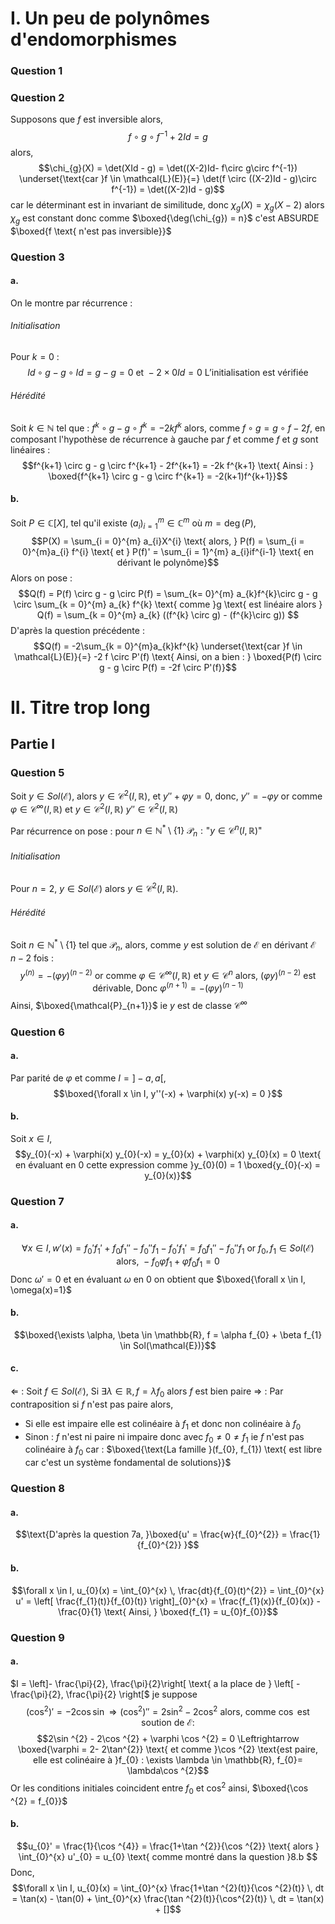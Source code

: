 # I. Un peu de polynômes d'endomorphismes
### Question 1

### Question 2
Supposons que $f$ est inversible alors, 
$$f\circ g \circ f^{-1}+ 2Id = g$$
alors, 
$$\chi_{g}(X) = \det(XId - g) = \det((X-2)Id- f\circ g\circ f^{-1}) \underset{\text{car }f \in \mathcal{L}(E)}{=} \det(f \circ ((X-2)Id - g)\circ f^{-1}) = \det((X-2)Id - g)$$
car le déterminant est in invariant de similitude, donc $\chi_{g} (X) = \chi_{g}(X-2)$ alors $\chi_{g}$ est constant donc comme $\boxed{\deg(\chi_{g}) = n}$ c'est ABSURDE $\boxed{f \text{ n'est pas inversible}}$

### Question 3
#### a.
On le montre par récurrence : 
###### Initialisation
Pour $k=0$ : 
$$Id \circ g - g \circ Id =  g-g = 0 \text{ et } -2 \times 0 Id = 0 \text{ L'initialisation est vérifiée}$$

###### Hérédité
Soit $k \in \mathbb{N}$ tel que : $f^{k} \circ g - g\circ f^{k}= -2kf^{k}$
alors, comme $f \circ g = g \circ f - 2f$, en composant l'hypothèse de récurrence à gauche par $f$ et comme $f$ et $g$ sont linéaires : 
$$f^{k+1} \circ g - g \circ f^{k+1} - 2f^{k+1} = -2k f^{k+1} \text{ Ainsi : } \boxed{f^{k+1} \circ g - g \circ f^{k+1} = -2(k+1)f^{k+1}}$$

#### b.
Soit $P \in \mathbb{C}[X]$, tel qu'il existe $(a_{i})_{i = 1}^{m} \in \mathbb{C}^{m}$ où $m=\deg(P)$, 
$$P(X) = \sum_{i = 0}^{m} a_{i}X^{i} \text{ alors, } P(f) = \sum_{i = 0}^{m}a_{i} f^{i} \text{ et } P(f)' = \sum_{i = 1}^{m} a_{i}if^{i-1} \text{ en dérivant le polynôme}$$
Alors on pose : 
$$Q(f) = P(f) \circ g - g \circ P(f) = \sum_{k= 0}^{m} a_{k}f^{k}\circ g - g \circ \sum_{k = 0}^{m} a_{k} f^{k} \text{ comme }g \text{ est linéaire alors } Q(f) = \sum_{k = 0}^{m} a_{k} ((f^{k} \circ g) -  (f^{k}\circ g)) $$
D'après la question précédente : 
$$Q(f) = -2\sum_{k = 0}^{m}a_{k}kf^{k} \underset{\text{car }f \in \mathcal{L}(E)}{=} -2 f \circ P'(f) \text{ Ainsi, on a bien : } \boxed{P(f) \circ g - g \circ P(f) = -2f \circ P'(f)}$$

# II. Titre trop long
## Partie I
### Question 5
Soit $y \in Sol(\mathcal{E})$, alors $y \in \mathcal{C}^{2}(I, \mathbb{R})$, et $y'' + \varphi y = 0$, donc, $y'' = -\varphi y$ or comme $\varphi \in \mathcal{C}^{\infty}(I, \mathbb{R})$ et $y \in \mathcal{C}^{2}(I, \mathbb{R})$ $y'' \in \mathcal{C}^{2}(I, \mathbb{R})$ 

Par récurrence on pose : pour $n \in \mathbb{N}^{*}\setminus \{ 1 \}$ $\mathcal{P}_{n}: \text{"}y \in \mathcal{C}^{n}(I, \mathbb{R})\text{"}$
###### Initialisation
Pour $n=2$, $y \in Sol(\mathcal{E})$ alors $y \in \mathcal{C}^{2}(I, \mathbb{R})$.

###### Hérédité
Soit $n \in \mathbb{N}^{*}\setminus \{ 1 \}$ tel que $\mathcal{P}_{n}$, alors, comme $y$ est solution de $\mathcal{E}$ en dérivant $\mathcal{E}$ $n-2$ fois : 
$$y^{(n)}= -(\varphi y)^{(n-2)} \text{ or comme }\varphi \in \mathcal{C}^{\infty}(I, \mathbb{R}) \text{ et } y \in \mathcal{C}^{n} \text{ alors, } (\varphi y)^{(n-2)} \text{ est dérivable, Donc } \varphi^{(n+1)} = - (\varphi y)^{(n-1)}$$
Ainsi, $\boxed{\mathcal{P}_{n+1}}$ ie $y$ est de classe $\mathcal{C}^{\infty}$

### Question 6
#### a.
Par parité de $\varphi$ et comme $I = ]-a, a[$, 
$$\boxed{\forall x \in I, y''(-x) + \varphi(x) y(-x) = 0  }$$

#### b.
Soit $x \in I$, 
$$y_{0}(-x)  + \varphi(x) y_{0}(-x) = y_{0}(x) + \varphi(x) y_{0}(x) = 0 \text{ en évaluant en 0 cette expression comme }y_{0}(0) = 1 \boxed{y_{0}(-x) = y_{0}(x)}$$

### Question 7
#### a.

$$\forall x \in I , w'(x) = f_{0}'f_{1}' + f_{0}f_{1}'' - f_{0}''f_{1}-f_{0}'f_{1}' = f_{0}f_{1}''-f_{0}''f_{1} \text{ or }f_{0}, f_{1} \in Sol(\mathcal{E})\text{ alors, } -f_{0}\varphi f_{1}+\varphi f_{0}f_{1}=0$$ Donc $\omega'=0$ et en évaluant $\omega$ en $0$ on obtient que $\boxed{\forall x \in I, \omega(x)=1}$

#### b.
$$\boxed{\exists \alpha, \beta \in \mathbb{R}, f = \alpha f_{0} + \beta f_{1} \in Sol(\mathcal{E})}$$

#### c.
$\Leftarrow$ : 
Soit $f \in Sol(\mathcal{E})$, Si $\exists \lambda \in \mathbb{R}, f = \lambda f_{0}$ alors $f$ est bien paire
$\Rightarrow$ : 
Par contraposition si $f$ n'est pas paire alors, 
- Si elle est impaire elle est colinéaire à $f_{1}$ et donc non colinéaire à $f_{0}$
- Sinon : $f$ n'est ni paire ni impaire donc avec $f_{0} \neq 0 \neq f_{1}$ ie $f$ n'est pas colinéaire à $f_{0}$ car : 
  $\boxed{\text{La famille }(f_{0}, f_{1}) \text{ est libre car  c'est un système fondamental de solutions}}$

### Question 8
#### a.
$$\text{D'après la question 7a, }\boxed{u' = \frac{w}{f_{0}^{2}} = \frac{1}{f_{0}^{2}} }$$

#### b.
$$\forall x \in I, u_{0}(x) = \int_{0}^{x}  \, \frac{dt}{f_{0}(t)^{2}} = \int_{0}^{x} u' = \left[ \frac{f_{1}(t)}{f_{0}(t)} \right]_{0}^{x} = \frac{f_{1}(x)}{f_{0}(x)} -\frac{0}{1} \text{ Ainsi, } \boxed{f_{1} = u_{0}f_{0}}$$

### Question 9
#### a.
$I = \left]- \frac{\pi}{2}, \frac{\pi}{2}\right[ \text{ a la place de } \left[ -\frac{\pi}{2}, \frac{\pi}{2} \right[$ je suppose
$$(\cos^{2})'= -2\cos \sin \Rightarrow (\cos ^{2})'' = 2\sin ^{2} - 2 \cos ^{2} \text{ alors, comme }\cos \text{ est soution de }\mathcal{E} : $$
$$2\sin ^{2} - 2\cos ^{2} + \varphi \cos ^{2} = 0 \Leftrightarrow \boxed{\varphi = 2- 2\tan^{2}} \text{ et comme }\cos ^{2} \text{est paire, elle est colinéaire à }f_{0} : \exists \lambda \in \mathbb{R}, f_{0}= \lambda\cos ^{2}$$
Or les conditions initiales coincident entre $f_{0}$ et $\cos ^{2}$ ainsi, $\boxed{\cos ^{2} = f_{0}}$

#### b.
$$u_{0}' = \frac{1}{\cos ^{4}} = \frac{1+\tan ^{2}}{\cos ^{2}} \text{ alors } \int_{0}^{x} u'_{0} = u_{0} \text{ comme montré dans la question }8.b $$
Donc, 
$$\forall x \in I, u_{0}(x) = \int_{0}^{x} \frac{1+\tan ^{2}(t)}{\cos ^{2}(t)} \, dt  = \tan(x) - \tan(0) + \int_{0}^{x} \frac{\tan ^{2}(t)}{\cos^{2}(t)} \, dt  = \tan(x) + []$$
